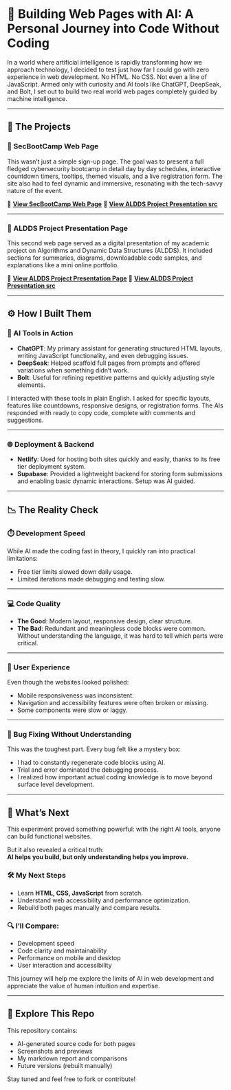 # 🧠 Building Web Pages with AI: A Personal Journey into Code Without Coding

In a world where artificial intelligence is rapidly transforming how we approach technology, I decided to test just how far I could go with zero experience in web development. No HTML. No CSS. Not even a line of JavaScript. Armed only with curiosity and AI tools like ChatGPT, DeepSeak, and Bolt, I set out to build two real world web pages completely guided by machine intelligence.

---

## 🚀 The Projects

### 🔐 SecBootCamp Web Page

This wasn’t just a simple sign-up page. The goal was to present a full fledged cybersecurity bootcamp in detail day by day schedules, interactive countdown timers, tooltips, themed visuals, and a live registration form. The site also had to feel dynamic and immersive, resonating with the tech-savvy nature of the event.

🔗 [**View SecBootCamp Web Page**](https://secboot-camp.netlify.app/)
🔗 [**View ALDDS Project Presentation src**]([https://alsd-s2-project.netlify.app](https://bolt.new/~/sb1-rawsm3t1))

---

### 📘 ALDDS Project Presentation Page

This second web page served as a digital presentation of my academic project on Algorithms and Dynamic Data Structures (ALDDS). It included sections for summaries, diagrams, downloadable code samples, and explanations like a mini online portfolio.

🔗 [**View ALDDS Project Presentation Page**](https://alsd-s2-project.netlify.app)
🔗 [**View ALDDS Project Presentation src**]([https://alsd-s2-project.netlify.app](https://bolt.new/~/sb1-g2x3rg2j))


---

## ⚙️ How I Built Them

### 🤖 AI Tools in Action

- **ChatGPT**: My primary assistant for generating structured HTML layouts, writing JavaScript functionality, and even debugging issues.
- **DeepSeak**: Helped scaffold full pages from prompts and offered variations when something didn’t work.
- **Bolt**: Useful for refining repetitive patterns and quickly adjusting style elements.

I interacted with these tools in plain English. I asked for specific layouts, features like countdowns, responsive designs, or registration forms. The AIs responded with ready to copy code, complete with comments and suggestions.

---

### 🌐 Deployment & Backend

- **Netlify**: Used for hosting both sites quickly and easily, thanks to its free tier deployment system.
- **Supabase**: Provided a lightweight backend for storing form submissions and enabling basic dynamic interactions. Setup was AI guided.

---

## 📉 The Reality Check

### ⏱️ Development Speed

While AI made the coding fast in theory, I quickly ran into practical limitations:
- Free tier limits slowed down daily usage.
- Limited iterations made debugging and testing slow.

---

### 💻 Code Quality

- **The Good**: Modern layout, responsive design, clear structure.
- **The Bad**: Redundant and meaningless code blocks were common. Without understanding the language, it was hard to tell which parts were critical.

---

### 📱 User Experience

Even though the websites looked polished:
- Mobile responsiveness was inconsistent.
- Navigation and accessibility features were often broken or missing.
- Some components were slow or laggy.

---

### 🐞 Bug Fixing Without Understanding

This was the toughest part. Every bug felt like a mystery box:
- I had to constantly regenerate code blocks using AI.
- Trial and error dominated the debugging process.
- I realized how important actual coding knowledge is to move beyond surface level development.

---

## 🧭 What’s Next

This experiment proved something powerful: with the right AI tools, anyone can build functional websites.

But it also revealed a critical truth:  
**AI helps you build, but only understanding helps you improve.**

### 🛠️ My Next Steps

- Learn **HTML, CSS, JavaScript** from scratch.
- Understand web accessibility and performance optimization.
- Rebuild both pages manually and compare results.

### 🔍 I’ll Compare:
- Development speed  
- Code clarity and maintainability  
- Performance on mobile and desktop  
- User interaction and accessibility  

This journey will help me explore the limits of AI in web development and appreciate the value of human intuition and expertise.

---

## 📂 Explore This Repo

This repository contains:
- AI-generated source code for both pages
- Screenshots and previews
- My markdown report and comparisons
- Future versions (rebuilt manually)

Stay tuned and feel free to fork or contribute!

